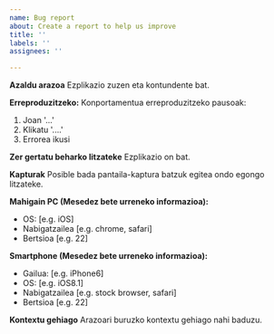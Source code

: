```yaml
---
name: Bug report
about: Create a report to help us improve
title: ''
labels: ''
assignees: ''

---
```


**Azaldu arazoa**
Ezplikazio zuzen eta kontundente bat.

**Erreproduzitzeko:**
Konportamentua erreproduzitzeko pausoak:
1. Joan '...'
2. Klikatu '....'
3. Errorea ikusi

**Zer gertatu beharko litzateke**
Ezplikazio on bat.

**Kapturak**
Posible bada pantaila-kaptura batzuk egitea ondo egongo litzateke.

**Mahigain PC (Mesedez bete urreneko informazioa):**
 - OS: [e.g. iOS]
 - Nabigatzailea [e.g. chrome, safari]
 - Bertsioa [e.g. 22]

**Smartphone (Mesedez bete urreneko informazioa):**
 - Gailua: [e.g. iPhone6]
 - OS: [e.g. iOS8.1]
 - Nabigatzailea [e.g. stock browser, safari]
 - Bertsioa [e.g. 22]

**Kontextu gehiago**
Arazoari buruzko kontextu gehiago nahi baduzu.
